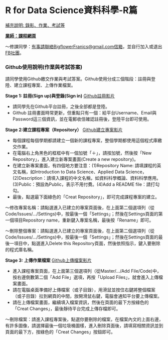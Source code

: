 # R for Data Science資料科學-R篇

[補充說明: 錄影、作業、考試等](https://colab.research.google.com/drive/1nxvV34uin5uUV4GW66aQ5u9JtNWtsz93?usp=sharing)


[**業師：課程網頁**](http://www.hmwu.idv.tw/web/SHU/)


～修課同學：有事請聯絡BigflowerFranics@gmail.com信箱，並自行加入或退出[FB社團](https://www.facebook.com/groups/333991434619070/)。


### Github使用說明(作業與考試答案)

請同學使用Github繳交作業與考試答案。Github使用分成三個階段：註冊與登陸、建立課程專案、上傳作業檔案。

**Stage 1: 註冊(Sign up)與登錄(Sign in)** [Github註冊影片](https://youtu.be/OaoTEVwooUA)

- 請同學先在Github平台註冊，之後全部都是登陸。
- Github 註冊畫面時常更新，但重點只有一個：給平台Username、Email與Password這三個資訊，並在電郵收信確認註冊後，登陸平台即可使用。

**Stage 2:建立課程專案（Repository）** [Github建立專案影片](https://youtu.be/udViinYUtr0)

- 每個課程每個學期都請建立一個新的課程專案，整個學期都使用這個程式庫繳交作業。
- 在電腦右上角黑色的框框中有一個加號「＋」，請按加號，然後按「New Repository」，進入建立新專案畫面(Create a new repository)。
- 在建立新專案畫面，有四個地方要注意：(1)Repository Name: 請填課程的英文名稱，如Introduction to Data Science、Applied Data Science，(2)Description：請填入課程的中文名稱，如資料科學概論、資料科學應用。(3)Public：預設為Public，表示不用付費。(4)Add a README file：請打勾勾。
- 最後，點選最下面綠色的「Creat Repository」，即可完成課程專案的建立。

～修改專案名稱：請點選進入已建立的專案頁面後，在上面第二個選項列（從Code/Issues/.../Settings)中，按最後一個「Settings」；然後在Settings頁面的第一個項目Repository name，重新鍵入專案名稱，最後按「Rename」即可。

～刪除整個專案：請點選進入已建立的專案頁面後，在上面第二個選項列（從Code/Issues/.../Settings)中，按最後一個「Settings」；然後在Settings頁面的最後一項目中，點選進入Delete this Repository頁面，然後依照指示，鍵入要刪除的程式庫名稱。

**Stage 3: 上傳作業檔案** [Github上傳檔案影片](https://youtu.be/dWnWuUU6MSE)

- 進入課程專案頁面，在上面第三個選項列（從Master/.../Add File/Code)中，按右邊倒數第二個「Add File」選項，再按「Upload Files」，就會進入上傳檔案畫面。
- 請在電腦桌面準備好上傳檔案（或子目錄），用滑鼠並按住右鍵將整個檔案（或子目錄）拉到網頁的中間，放開滑鼠右鍵，電腦會通知平台要上傳檔案。
- 請在上傳檔案畫面，繼續填入檔案資訊，然後在頁面的最下方按綠色的「Creat Changes」，最後靜待平台完成上傳存檔即可。

～刪除檔案：請進入課程專案後，點選你要刪除的檔案，在檔案內文的上面右邊，有許多圖像，請選擇最後一個垃圾桶圖樣，進入刪除頁面後，請填寫相關資訊並到頁面的最下方，按綠色的「Creat Changes」按鈕即可。
